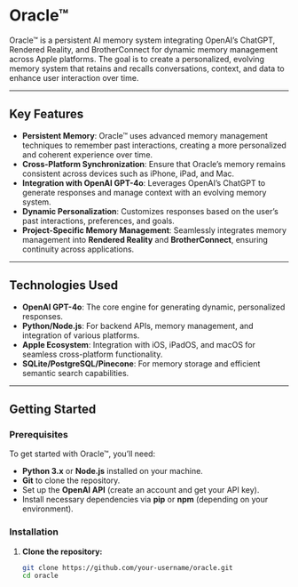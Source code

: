 # Oracle™

Oracle™ is a persistent AI memory system integrating OpenAI’s ChatGPT, Rendered Reality, and BrotherConnect for dynamic memory management across Apple platforms. The goal is to create a personalized, evolving memory system that retains and recalls conversations, context, and data to enhance user interaction over time.

---

## Key Features

- **Persistent Memory**: Oracle™ uses advanced memory management techniques to remember past interactions, creating a more personalized and coherent experience over time.
- **Cross-Platform Synchronization**: Ensure that Oracle’s memory remains consistent across devices such as iPhone, iPad, and Mac.
- **Integration with OpenAI GPT-4o**: Leverages OpenAI’s ChatGPT to generate responses and manage context with an evolving memory system.
- **Dynamic Personalization**: Customizes responses based on the user’s past interactions, preferences, and goals.
- **Project-Specific Memory Management**: Seamlessly integrates memory management into **Rendered Reality** and **BrotherConnect**, ensuring continuity across applications.

---

## Technologies Used

- **OpenAI GPT-4o**: The core engine for generating dynamic, personalized responses.
- **Python/Node.js**: For backend APIs, memory management, and integration of various platforms.
- **Apple Ecosystem**: Integration with iOS, iPadOS, and macOS for seamless cross-platform functionality.
- **SQLite/PostgreSQL/Pinecone**: For memory storage and efficient semantic search capabilities.

---

## Getting Started

### Prerequisites

To get started with Oracle™, you’ll need:
- **Python 3.x** or **Node.js** installed on your machine.
- **Git** to clone the repository.
- Set up the **OpenAI API** (create an account and get your API key).
- Install necessary dependencies via **pip** or **npm** (depending on your environment).

### Installation

1. **Clone the repository:**
   ```bash
   git clone https://github.com/your-username/oracle.git
   cd oracle
